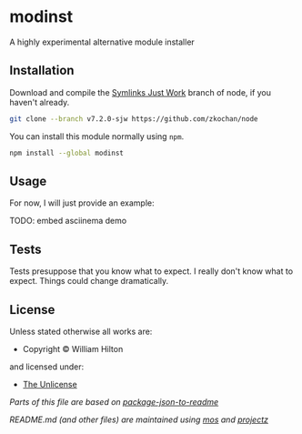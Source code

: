 <!-- TITLE/ -->

<h1>modinst</h1>

<!-- /TITLE -->


<!-- BADGES/ -->



<!-- /BADGES -->


<!-- DESCRIPTION/ -->

A highly experimental alternative module installer

<!-- /DESCRIPTION -->


## Installation

Download and compile the [Symlinks Just Work](https://github.com/rstacruz/pnpm/issues/496#issuecomment-266301933) branch of node, if you haven't already.

```sh
git clone --branch v7.2.0-sjw https://github.com/zkochan/node
```

You can install this module normally using `npm`.

```sh
npm install --global modinst
```

## Usage

For now, I will just provide an example:

TODO: embed asciinema demo


## Tests

Tests presuppose that you know what to expect. I really don't know what to expect. Things could change dramatically.

<!-- LICENSE/ -->

<h2>License</h2>

Unless stated otherwise all works are:

<ul><li>Copyright &copy; William Hilton</li></ul>

and licensed under:

<ul><li><a href="http://spdx.org/licenses/Unlicense.html">The Unlicense</a></li></ul>

<!-- /LICENSE -->


_Parts of this file are based on [package-json-to-readme](https://github.com/zeke/package-json-to-readme)_

_README.md (and other files) are maintained using [mos](https://github.com/mosjs/mos) and [projectz](https://github.com/bevry/projectz)_
